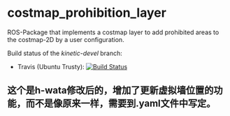 
# costmap_prohibition_layer
ROS-Package that implements a costmap layer to add prohibited areas to the costmap-2D by a user configuration.

Build status of the *kinetic-devel* branch:
- Travis (Ubuntu Trusty): [![Build Status](https://travis-ci.org/rst-tu-dortmund/costmap_prohibition_layer.svg?branch=kinetic-devel)](https://travis-ci.org/rst-tu-dortmund/costmap_prohibition_layer)

## 这个是h-wata修改后的，增加了更新虚拟墙位置的功能，而不是像原来一样，需要到.yaml文件中写定。
